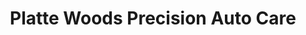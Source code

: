 ---
title: "Platte Woods Precision Auto Care"
url: /kansas-city/platte-woods-precision-auto-care/
shop: car repair
---